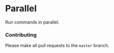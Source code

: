 # Parallel

Run commands in parallel.

### Contributing

Please make all pull requests to the `master` branch.
